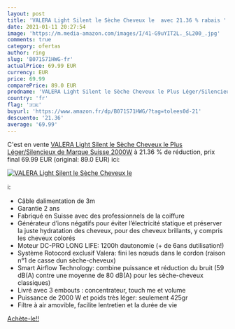 ```yaml
---
layout: post
title: 'VALERA Light Silent le Sèche Cheveux le  avec 21.36 % rabais '
date: 2021-01-11 20:27:54
image: 'https://m.media-amazon.com/images/I/41-G9uYIT2L._SL200_.jpg'
comments: true
category: ofertas
author: ring
slug: 'B071S71HWG-fr'
actualPrice: 69.99 EUR
currency: EUR
price: 69.99
comparePrice: 89.0 EUR
prodname: 'VALERA Light Silent le Sèche Cheveux le Plus Léger/Silencieux de Marque Suisse 2000W'
country: 'fr'
flag: '🇫🇷'
buyurl: 'https://www.amazon.fr/dp/B071S71HWG/?tag=tolees0d-21'
descuento: '21.36'
average: '69.99'
---
```


C'est en vente [VALERA Light Silent le Sèche Cheveux le Plus Léger/Silencieux de Marque Suisse 2000W](https://www.amazon.fr/dp/B071S71HWG/?tag=tolees0d-21)  à  21.36 % de réduction, prix final  69.99 EUR (original: 89.0 EUR) ici:

[![VALERA Light Silent le Sèche Cheveux le ](https://m.media-amazon.com/images/I/41-G9uYIT2L._SL200_.jpg)](https://www.amazon.fr/dp/B071S71HWG/?tag=tolees0d-21)

ℹ️:

- Câble dalimentation de 3m
- Garantie 2 ans
- Fabriqué en Suisse avec des professionnels de la coiffure
- Générateur d’ions négatifs pour éviter l’électricité statique et préserver la juste hydratation des cheveux, pour des cheveux brillants, y compris les cheveux colorés
- Moteur DC-PRO LONG LIFE: 1200h dautonomie (+ de 6ans dutilisation!)
- Système Rotocord exclusif Valera: fini les nœuds dans le cordon (raison n°1 de casse dun sèche-cheveux)
- Smart Airflow Technology: combine puissance et réduction du bruit (59 dB(A) contre une moyenne de 80 dB(A) pour les sèche-cheveux classiques)
- Livré avec 3 embouts : concentrateur, touch me et volume
- Puissance de 2000 W et poids très léger: seulement 425gr
- Filtre à air amovible, facilite lentretien et la durée de vie

[Achète-le!!](https://www.amazon.fr/dp/B071S71HWG/?tag=tolees0d-21)

